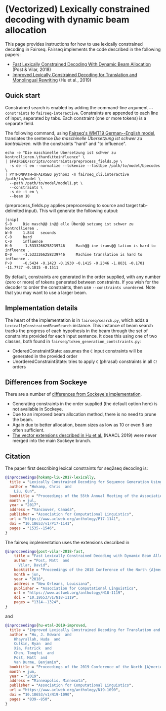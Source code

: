 # (Vectorized) Lexically constrained decoding with dynamic beam allocation

This page provides instructions for how to use lexically constrained decoding in Fairseq.
Fairseq implements the code described in the following papers:

* [Fast Lexically Constrained Decoding With Dynamic Beam Allocation](https://www.aclweb.org/anthology/N18-1119/) (Post & Vilar, 2018)
* [Improved Lexically Constrained Decoding for Translation and Monolingual Rewriting](https://www.aclweb.org/anthology/N19-1090/) (Hu et al., 2019)

## Quick start

Constrained search is enabled by adding the command-line argument `--constraints` to `fairseq-interactive`.
Constraints are appended to each line of input, separated by tabs. Each constraint (one or more tokens)
is a separate field.

The following command, using [Fairseq's WMT19 German--English model](https://github.com/pytorch/fairseq/blob/master/examples/wmt19/README.md),
translates the sentence *Die maschinelle Übersetzung ist schwer zu kontrollieren.* with the constraints
"hard" and "to influence".

    echo -e "Die maschinelle Übersetzung ist schwer zu kontrollieren.\thard\ttoinfluence" \
    | $FAIRSEQ/scripts/constraints/preprocess_fields.py \
      -s de -t en --normalize --tokenize --fastbpe /path/to/model/bpecodes \
    | PYTHONPATH=$FAIRSEQ python3 -m fairseq_cli.interactive /path/to/model \
      --path /path/to/model/model1.pt \
      --constraints \
      -s de -t en \
      --beam 10

(preprocess_fields.py applies preprocessing to source and target tab-delimited input).
This will generate the following output:

    [snip]
    S-0     Die masch@@ in@@ elle Über@@ setzung ist schwer zu kontrollieren .
    W-0     1.844   seconds
    C-0     hard
    C-0     influence
    H-0     -1.5333266258239746     Mach@@ ine trans@@ lation is hard to influence .
    D-0     -1.5333266258239746     Machine translation is hard to influence .
    P-0     -0.5434 -0.1423 -0.1930 -0.1415 -0.2346 -1.8031 -0.1701 -11.7727 -0.1815 -0.1511

By default, constraints are generated in the order supplied, with any number (zero or more) of tokens generated
between constraints. If you wish for the decoder to order the constraints, then use `--constraints unordered`.
Note that you may want to use a larger beam.

## Implementation details

The heart of the implementation is in `fairseq/search.py`, which adds a `LexicallyConstrainedBeamSearch` instance.
This instance of beam search tracks the progress of each hypothesis in the beam through the set of constraints
provided for each input sentence. It does this using one of two classes, both found in `fairseq/token_generation_contstraints.py`:

* OrderedConstraintState: assumes the `C` input constraints will be generated in the provided order
* UnorderedConstraintState: tries to apply `C` (phrasal) constraints in all `C!` orders

## Differences from Sockeye

There are a number of [differences from Sockeye's implementation](https://awslabs.github.io/sockeye/inference.html#lexical-constraints).

* Generating constraints in the order supplied (the default option here) is not available in Sockeye.
* Due to an improved beam allocation method, there is no need to prune the beam.
* Again due to better allocation, beam sizes as low as 10 or even 5 are often sufficient.
* [The vector extensions described in Hu et al.](https://github.com/edwardjhu/sockeye/tree/trie_constraints) (NAACL 2019) were never merged
  into the main Sockeye branch.

## Citation

The paper first describing lexical constraints for seq2seq decoding is:

```bibtex
@inproceedings{hokamp-liu-2017-lexically,
  title = "Lexically Constrained Decoding for Sequence Generation Using Grid Beam Search",
  author = "Hokamp, Chris  and
    Liu, Qun",
  booktitle = "Proceedings of the 55th Annual Meeting of the Association for Computational Linguistics (Volume 1: Long Papers)",
  month = jul,
  year = "2017",
  address = "Vancouver, Canada",
  publisher = "Association for Computational Linguistics",
  url = "https://www.aclweb.org/anthology/P17-1141",
  doi = "10.18653/v1/P17-1141",
  pages = "1535--1546",
}
```

The fairseq implementation uses the extensions described in

```bibtex
@inproceedings{post-vilar-2018-fast,
    title = "Fast Lexically Constrained Decoding with Dynamic Beam Allocation for Neural Machine Translation",
    author = "Post, Matt  and
      Vilar, David",
    booktitle = "Proceedings of the 2018 Conference of the North {A}merican Chapter of the Association for Computational Linguistics: Human Language Technologies, Volume 1 (Long Papers)",
    month = jun,
    year = "2018",
    address = "New Orleans, Louisiana",
    publisher = "Association for Computational Linguistics",
    url = "https://www.aclweb.org/anthology/N18-1119",
    doi = "10.18653/v1/N18-1119",
    pages = "1314--1324",
}
```

and

```bibtex
@inproceedings{hu-etal-2019-improved,
  title = "Improved Lexically Constrained Decoding for Translation and Monolingual Rewriting",
  author = "Hu, J. Edward  and
    Khayrallah, Huda  and
    Culkin, Ryan  and
    Xia, Patrick  and
    Chen, Tongfei  and
    Post, Matt  and
    Van Durme, Benjamin",
  booktitle = "Proceedings of the 2019 Conference of the North {A}merican Chapter of the Association for Computational Linguistics: Human Language Technologies, Volume 1 (Long and Short Papers)",
  month = jun,
  year = "2019",
  address = "Minneapolis, Minnesota",
  publisher = "Association for Computational Linguistics",
  url = "https://www.aclweb.org/anthology/N19-1090",
  doi = "10.18653/v1/N19-1090",
  pages = "839--850",
}
```
